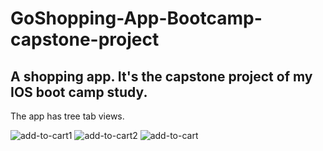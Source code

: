 # GoShopping-App-Bootcamp-capstone-project
A shopping app. It's the capstone project of my IOS boot camp study.
----
The app has tree tab views.

![add-to-cart1](https://github.com/vieri2in/GoShopping-App-Bootcamp-capstone-project/assets/97074757/fd79acae-53b0-44ed-a29b-d1419d4133ff) ![add-to-cart2](https://github.com/vieri2in/GoShopping-App-Bootcamp-capstone-project/assets/97074757/e16e5144-c52c-48fa-9661-81151f4d7bd8) ![add-to-cart](https://github.com/vieri2in/GoShopping-App-Bootcamp-capstone-project/assets/97074757/d7fea2fa-91d5-4df8-9aa8-3d0b1b3d0fab)
